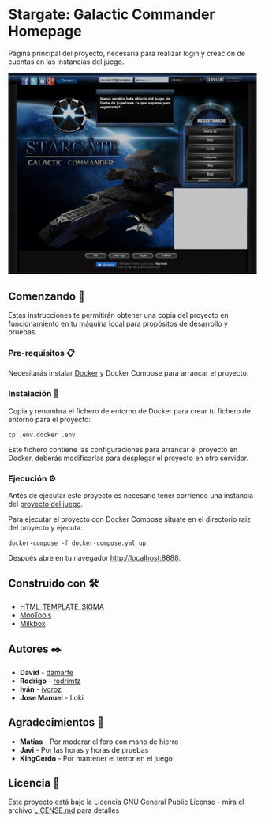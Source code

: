 # Stargate: Galactic Commander Homepage

Página principal del proyecto, necesaria para realizar login y creación de cuentas en las instancias del juego.

![Screenshot](documentacion/screenshot01.png?raw=true "Stargate: Galactic Commander Homepage")

## Comenzando 🚀

Estas instrucciones te permitirán obtener una copia del proyecto en funcionamiento en tu máquina local para propósitos de desarrollo y pruebas.

### Pre-requisitos 📋

Necesitarás instalar [Docker](https://www.docker.com/) y Docker Compose para arrancar el proyecto.

### Instalación 🔧

Copia y renombra el fichero de entorno de Docker para crear tu fichero de entorno para el proyecto:

```
cp .env.docker .env
```

Este fichero contiene las configuraciones para arrancar el proyecto en Docker, deberás modificarlas para desplegar el proyecto en otro servidor.

### Ejecución ⚙️

Antés de ejecutar este proyecto es necesario tener corriendo una instancia del [proyecto del juego](https://github.com/sgcommander/sgcommander).

Para ejecutar el proyecto con Docker Compose situate en el directorio raiz del proyecto y ejecuta:

```
docker-compose -f docker-compose.yml up
```

Después abre en tu navegador [http://localhost:8888](http://localhost:8888).

## Construido con 🛠️

* [HTML_TEMPLATE_SIGMA](https://pear.php.net/package/HTML_Template_Sigma)
* [MooTools](https://github.com/mootools)
* [Milkbox](https://github.com/GerHobbelt/milkbox)

## Autores ✒️

* **David** - [damarte](https://github.com/damarte)
* **Rodrigo** - [rodrimtz](https://github.com/rodrimtz)
* **Iván** - [ivoroz](https://github.com/ivoroz)
* **Jose Manuel** - Loki

## Agradecimientos 🎁

* **Matías** - Por moderar el foro con mano de hierro
* **Javi** - Por las horas y horas de pruebas
* **KingCerdo** - Por mantener el terror en el juego

## Licencia 📄

Este proyecto está bajo la Licencia GNU General Public License - mira el archivo [LICENSE.md](LICENSE.md) para detalles